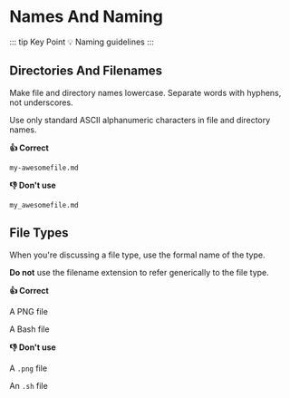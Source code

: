 # Names And Naming

::: tip Key Point
:bulb: Naming guidelines
:::

## Directories And Filenames

Make file and directory names lowercase.
Separate words with hyphens, not underscores.

Use only standard ASCII alphanumeric characters in file and directory names.

**:thumbsup: Correct**

`my-awesomefile.md`

**:thumbsdown: Don't use**

`my_awesomefile.md`

## File Types

When you're discussing a file type, use the formal name of the type.

**Do not** use the filename extension to refer generically to the file type.

**:thumbsup: Correct**

A PNG file

A Bash file

**:thumbsdown: Don't use**

A `.png` file

An `.sh` file

